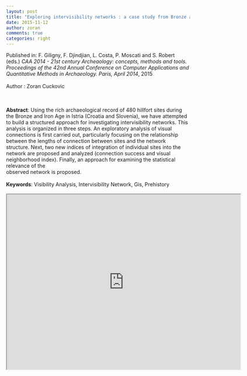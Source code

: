 ```yaml
---
layout: post
title: "Exploring intervisibility networks : a case study from Bronze and Iron Age Istria (Croatia and Slovenia)."
date: 2015-11-12
author: zoran
comments: true
categories: right
---
```


Published in: F. Giligny, F. Djindjian, L. Costa, P. Moscati and S. Robert (eds.) <i>CAA
 2014 - 21st century Archeaology: concepts, methods and tools. 
Proceedings of the 42nd Annual Conference on Computer Applications and 
Quantitative Methods in Archaeology. Paris, April 2014</i>, 2015<br />
<br />
Author : Zoran Cuckovic


<br />
<br />
<b>Abstract</b>: Using the rich archaeological record of 480 hillfort sites during the Bronze and Iron Age in Istria (Croatia and Slovenia), we have attempted to build a structured approach for investigating intervisibility networks. This analysis is organized in three steps. An exploratory analysis of visual connections is first carried out, particularly focusing on the relationship between the lengths of connection between sites and the network structure. Next, two new indices of integration of individual sites into the network are proposed and analyzed (connection success and visual neighborhood index). Finally, an approach for examining the statistical relevance of the<br />
observed network is proposed.<br />
<br />
<b>Keywords</b>: Visibility Analysis, Intervisibility Network, Gis, Prehistory<br />
<br />
<iframe height="480" src="https://drive.google.com/file/d/1fVoR0SeUTwQnsbXDcXsj4PAaKSdqV7Z0/preview" width="640"></iframe>
